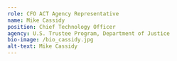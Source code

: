 ```yaml
---
role: CFO ACT Agency Representative
name: Mike Cassidy
position: Chief Technology Officer
agency: U.S. Trustee Program, Department of Justice
bio-image: /bio_cassidy.jpg
alt-text: Mike Cassidy
---
```


